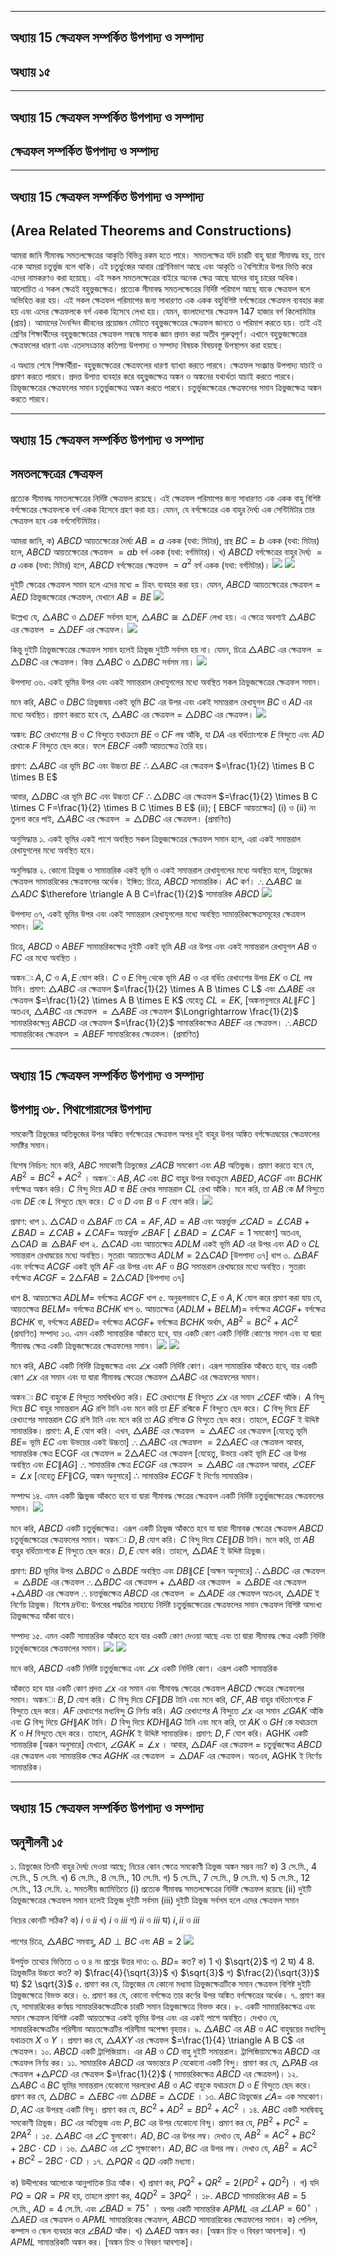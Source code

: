*****
## অধ্যায় 15 ক্ষেত্রফল সম্পর্কিত উপপাদ্য ও সম্পাদ্য

## অধ্যায় ১৫

*****
## অধ্যায় 15 ক্ষেত্রফল সম্পর্কিত উপপাদ্য ও সম্পাদ্য

## ক্ষেত্রফল সম্পর্কিত উপপাদ্য ও সম্পাদ্য

*****
## অধ্যায় 15 ক্ষেত্রফল সম্পর্কিত উপপাদ্য ও সম্পাদ্য

## (Area Related Theorems and Constructions)

আমরা জানি সীমাবদ্ধ সমতলক্ষেত্রের আকৃতি বিভিন্ন রকম হতে পারে। সমতলক্ষেত্র যদি চারটি বাহু দ্বারা সীমাবদ্ধ হয়, তবে একে আমরা চতুর্ভুজ বলে থাকি। এই চতুর্ভুজের আবার শ্রেণিবিভাগ আছে এবং আকৃতি ও বৈশিষ্ট্যের উপর ভিত্তি করে এদের নামকরণও করা হয়েছে। এই সকল সমতলক্ষেত্রের বাইরে অনেক ক্ষেত্র আছে যাদের বাহু চারের অধিক। আলোচিত এ সকল ক্ষেত্রই বহুভুজক্ষেত্র। প্রত্যেক সীমাবদ্ধ সমতলক্ষেত্রের নির্দিষ্ট পরিমাপ আছে যাকে ক্ষেত্রফল বলে অভিহিত করা হয়। এই সকল ক্ষেত্রফল পরিমাপের জন্য সাধারণত এক একক বহুবিশিষ্ট বর্গক্ষেত্রের ক্ষেত্রফল ব্যবহার করা হয় এবং এদের ক্ষেত্রফলকে বর্গ একক হিসেবে লেখা হয়। যেমন, বাংলাদেশের ক্ষেত্রফল 147 হাজার বর্গ কিলোমিটার (প্রায়)। আমাদের দৈনন্দিন জীবনের প্রয়োজন মেটাতে বহুভুজক্ষেত্রের ক্ষেত্রফল জানতে ও পরিমাপ করতে হয়। তাই এই শ্রেণির শিক্ষার্থীদের বহুভুজক্ষেত্রের ক্ষেত্রফল সম্বন্ধে সম্যক জ্ঞান প্রদান করা অতীব গুরুত্বপূর্ণ। এখানে বহুভুজক্ষেত্রের ক্ষেত্রফলের ধারণা এবং এতদসংক্রান্ত কতিপয় উপপাদ্য ও সম্পাদ্য বিষয়ক বিষয়বস্তু উপস্থাপন করা হয়ছে।

এ অধ্যায় শেষে শিক্ষার্থীরা-
বহুভুজক্ষেত্রের ক্ষেত্রফলের ধারণা ব্যাখ্যা করতে পারবে।
ক্ষেত্রফল সংজ্রান্ত উপপাদ্য যাচাই ও প্রমাণ করতে পারবে।
প্রদত্ত উপাত্ত ব্যবহার করে বহুভুজক্ষেত্র অঙ্কন ও অঙ্কনের যথার্থতা যাচাই করতে পারবে।
ত্রিভূজক্ষেত্রের ক্ষেত্রফলের সমান চতুর্ভুজক্ষেত্র অঙ্কন করতে পারবে।
চতুর্ভুজক্ষেত্রের ক্ষেত্রফলের সমান ত্রিভুজক্ষেত্র অঙ্কন করতে পারবে।

*****
## অধ্যায় 15 ক্ষেত্রফল সম্পর্কিত উপপাদ্য ও সম্পাদ্য

## সমতলক্ষেত্রের ক্ষেত্রফল

প্রত্যেক সীমাবদ্ধ সমতলক্ষেত্রের নির্দিষ্ট ক্ষেত্রফল রয়েছে। এই ক্ষেত্রফল পরিমাপের জন্য সাধারণত এক একক বাহু বিশিষ্ট বর্গক্ষেত্রের ক্ষেত্রফলকে বর্গ একক হিসেবে গ্রহণ করা হয়। যেমন, যে বর্গক্ষেত্রের এক বাহুর দৈর্ঘ্য এক সেন্টিমিটার তার ক্ষেত্রফল হবে এক বর্গসেন্টিমিটার।

আমরা জানি,
ক) $A B C D$ আয়তক্ষেত্রের দৈর্ঘ্য $A B=a$ একক (যথা: মিটার), প্রস্থ $B C=b$ একক (যথা: মিটার) হলে, $A B C D$ আয়তক্ষেত্রের ক্ষেত্রফল $=a b$ বর্গ একক (যথা: বর্গমিটার)।
খ) $A B C D$ বর্গক্ষেত্রের বাহুর দৈর্ঘ্য $=a$ একক (যথা: মিটার) হলে, $A B C D$ বর্গক্ষেত্রের ক্ষেত্রফল $=a^{2}$ বর্গ একক (যথা: বর্গমিটার)।
![](https://cdn.mathpix.com/cropped/2025_09_14_7884f67482dd2f5467e1g-291.jpg?height=186&width=277&top_left_y=271&top_left_x=1206)
![](https://cdn.mathpix.com/cropped/2025_09_14_7884f67482dd2f5467e1g-291.jpg?height=240&width=270&top_left_y=468&top_left_x=1210)

দুইটি ক্ষেত্রের ক্ষেত্রফল সমান হলে এদের মধ্যে = চিহৎ ব্যবহার করা হয়। যেমন, $A B C D$ আয়তক্ষেত্রের ক্ষেত্রফল = $A E D$ ত্রিভুজক্ষেত্রের ক্ষেত্রফল, যেখানে $A B=B E$
![](https://cdn.mathpix.com/cropped/2025_09_14_7884f67482dd2f5467e1g-291.jpg?height=230&width=481&top_left_y=728&top_left_x=1099)

উল্লেখ্য যে, $\triangle A B C$ ও $\triangle D E F$ সর্বসম হলে, $\triangle A B C \cong \triangle D E F$ লেখা হয়। এ ক্ষেত্রে অবশ্যই $\triangle A B C$ এর ক্ষেত্রফল $=\triangle D E F$ এর ক্ষেত্রফল।
![](https://cdn.mathpix.com/cropped/2025_09_14_7884f67482dd2f5467e1g-291.jpg?height=250&width=481&top_left_y=964&top_left_x=1099)

কিন্তু দুইটি ত্রিভুজক্ষেত্রের ক্ষেত্রফল সমান হলেই ত্রিভুজ দুইটি সর্বসম হয় না। যেমন, চিত্রে $\triangle A B C$ এর ক্ষেত্রফল $=\triangle D B C$ এর ক্ষেত্রফল। কিন্ত $\triangle A B C$ ও $\triangle D B C$ সর্বসম নয়।
![](https://cdn.mathpix.com/cropped/2025_09_14_7884f67482dd2f5467e1g-291.jpg?height=247&width=363&top_left_y=1224&top_left_x=1157)

উপপাদ্য ৩৬. একই ভূমির উপর এবং একই সমান্তরাল রেখাযুগলের মধ্যে অবস্থিত সকল ত্রিভুজক্ষেত্রের ক্ষেত্রফল সমান।

মনে করি, $A B C$ ও $D B C$ ত্রিভুজদ্বয় একই ভূমি $B C$ এর উপর এবং একই সমান্তরাল রেখাযুগল $B C$ ও $A D$ এর মধ্যে অবস্থিত। প্রমাণ করতে হবে যে, $\triangle A B C$ এর ক্ষেত্রফল = $\triangle D B C$ এর ক্ষেত্রফল।
![](https://cdn.mathpix.com/cropped/2025_09_14_7884f67482dd2f5467e1g-291.jpg?height=319&width=644&top_left_y=1716&top_left_x=994)

অঙ্কন: $B C$ রেখাংশের $B$ ও $C$ বিন্দুতে যথাক্রমে $B E$ ও $C F$ লম্ব আঁকি, যা $D A$ এর বর্ধিতাংশকে $E$ বিন্দুতে এবং $A D$ রেখাকে $F$ বিন্দুতে ছেদ করে। ফলে $E B C F$ একটি আয়তক্ষেত্র তৈরি হয়।

প্রমাণ: $\triangle A B C$ এর ভূমি $B C$ এবং উচ্চতা $B E$
$\therefore \triangle A B C$ এর ক্ষেত্রফল $=\frac{1}{2} \times B C \times B E$

আবার, $\triangle D B C$ এর ভূমি $B C$ এবং উচ্চতা $C F$
$\therefore \triangle D B C$ এর ক্ষেত্রফল $=\frac{1}{2} \times B C \times C F=\frac{1}{2} \times B C \times B E$
(ii); [ EBCF আয়তক্ষেত্র]
(i) ও (ii) নং তুলনা করে পাই, $\triangle A B C$ এর ক্ষেত্রফল $=\triangle D B C$ এর ক্ষেত্রফল। (প্রমাণিত)

অনুসিদ্ধান্ত ১. একই ভূমির একই পাশে অবস্থিত সকল ত্রিভুজক্ষেত্রের ক্ষেত্রফল সমান হলে, এরা একই সমান্তরাল রেখাযুগলের মধ্যে অবস্থিত হবে।

অনুসিদ্ধান্ত ২. কোনো ত্রিভুজ ও সামান্তরিক একই ভূমি ও একই সমান্তরাল রেখাযুগলের মধ্যে অবস্থিত হলে, ত্রিভুজের ক্ষেত্রফল সামান্তরিকের ক্ষেত্রফলের অর্ধেক।
ইঙ্গিত: চিত্রে, $A B C D$ সামান্তরিক। $A C$ কর্ণ।
$\therefore \triangle A B C \cong \triangle A D C$
$\therefore \triangle A B C=\frac{1}{2}$ সামান্তরিক $A B C D$
![](https://cdn.mathpix.com/cropped/2025_09_14_7884f67482dd2f5467e1g-292.jpg?height=223&width=410&top_left_y=997&top_left_x=1080)

উপপাদ্য ৩৭, একই ভূমির উপর এবং একই সমান্তরাল রেখাযুগলের মধ্যে অবস্থিত সামান্তরিকক্ষেত্রসমূহের ক্ষেত্রফল সমান।
![](https://cdn.mathpix.com/cropped/2025_09_14_7884f67482dd2f5467e1g-292.jpg?height=400&width=1057&top_left_y=1563&top_left_x=375)

চিত্রে, $A B C D$ ও $A B E F$ সামান্তরিকক্ষেত্র দুইটি একই ভূমি $A B$ এর উপর এবং একই সমান্তরাল রেখাযুগল $A B$ ও $F C$ এর মধ্যে অবস্থিত ।

অঙ্কনः $A, C$ ও $A, E$ যোগ করি। $C$ ও $E$ বিন্দু থেকে ভূমি $A B$ ও এর বর্ধিত রেখাংশের উপর $E K$ ও $C L$ লম্ব টানি।
প্রমাণ: $\triangle A B C$ এর ক্ষেত্রফল $=\frac{1}{2} \times A B \times C L$ এবং
$\triangle A B E$ এর ক্ষেত্রফল $=\frac{1}{2} \times A B \times E K$
যেহেতু $C L=E K$, [অঙ্কনানুসারে $A L \| F C$ ]
অতএব, $\triangle A B C$ এর ক্ষেত্রফল $=\triangle A B E$ এর ক্ষেত্রফল
$\Longrightarrow \frac{1}{2}$ সামান্তরিকক্ষেন্র $A B C D$ এর ক্ষেত্রফল $=\frac{1}{2}$ সামান্তরিকক্ষেত্র $A B E F$ এর ক্ষেত্রফল।
$\therefore A B C D$ সামান্তরিকের ক্ষেত্রফল $=A B E F$ সামান্তরিকের ক্ষেত্রফল। (প্রমাণিত)

*****
## অধ্যায় 15 ক্ষেত্রফল সম্পর্কিত উপপাদ্য ও সম্পাদ্য

## উপপাদ্ন ৩৮. পিথাগোরাসের উপপাদ্য

সমকোণী ত্রিভুজের অতিভুজের উপর অঙ্কিত বর্গক্ষেত্রের ক্ষেত্রফল অপর দুই বাহুর উপর অঙ্কিত বর্গক্ষেত্রদ্বয়ের ক্ষেত্রফলের সমষ্টির সমান।

বিশেষ নির্বচন: মনে করি, $A B C$ সমকোণী ত্রিভুজের $\angle A C B$ সমকোণ এবং $A B$ অতিভুজ। প্রমাণ করতে হবে যে, $A B^{2}=B C^{2}+A C^{2}$ ।
অঙ্কনः $A B, A C$ এবং $B C$ বাহুর উপর যথাক্রুমে $A B E D, A C G F$ এবং $B C H K$ বর্গক্ষেত্র অঙ্কন করি। $C$ বিন্দু দিয়ে $A D$ বা $B E$ রেখার সমান্তরাল $C L$ রেখা আঁকি। মনে করি, তা $A B$ কে $M$ বিন্দুতে এবং $D E$ কে $L$ বিন্দুতে ছেদ করে। $C$ ও $D$ এবং $B$ ও $F$ যোগ করি।
![](https://cdn.mathpix.com/cropped/2025_09_14_7884f67482dd2f5467e1g-293.jpg?height=462&width=449&top_left_y=1085&top_left_x=1122)

প্রমাণ:
ধাপ ১. $\triangle C A D$ ও $\triangle B A F$ তে $C A=A F, A D=A B$ এবং
অন্তর্ভুক্ত $\angle C A D=\angle C A B+\angle B A D=\angle C A B+\angle C A F=$ অন্তর্ভুক্ত $\angle B A F$ [ $\angle B A D=\angle C A F=1$ সমকোণ]
অতএব, $\triangle C A D \cong \triangle B A F$
ধাপ ২. $\triangle C A D$ এবং আয়তক্ষেত্র $A D L M$ একই ভূমি $A D$ এর উপর এবং $A D$ ও $C L$ সমান্তরাল
রেখাদ্বয়ের মধ্যে অবস্থিত।
সুতরাং আয়তক্ষেত্র $A D L M=2 \triangle C A D$ [উপপাদ্য ৩৭]
ধাপ ৩. $\triangle B A F$ এবং বর্গক্ষেত্র $A C G F$ একই ভূমি $A F$ এর উপর এবং $A F$ ও $B G$ সমান্তরাল রেখাদ্বয়ের মধ্যে অবস্থিত।
সুতরাং বর্গক্ষেত্র $A C G F=2 \triangle F A B=2 \triangle C A D$ [উপপাদ্য ৩৭]

ধাপ 8. আয়তক্ষেত্র $A D L M=$ বর্গক্ষেত্র $A C G F$
ধাপ ৫. অনুরূপভাবে $C, E$ ও $A, K$ যোগ করে প্রমাণ করা যায় যে,
আয়তক্ষেত্র $B E L M=$ বর্গক্ষেত্র $B C H K$
ধাপ ৬. আয়তক্ষেত্র $(A D L M+B E L M)=$ বর্গক্ষেত্র $A C G F+$ বর্গক্ষেত্র $B C H K$
বা, বর্গক্ষেত্র $A B E D=$ বর্গক্ষেত্র $A C G F+$ বর্গক্ষেত্র $B C H K$
অর্থাৎ, $A B^{2}=B C^{2}+A C^{2}$ (প্রমাণিত)
সম্পাদ্য ১৩. এমন একটি সামান্তরিক আঁকতে হবে, যার একটি কোণ একটি নির্দিষ্ট কোণের সমান এবং যা দ্বারা সীমাবদ্ধ ক্ষেত্র একটি ত্রিভুজক্ষেত্রের ক্ষেত্রফলের সমান।
![](https://cdn.mathpix.com/cropped/2025_09_14_7884f67482dd2f5467e1g-294.jpg?height=403&width=824&top_left_y=811&top_left_x=320)
![](https://cdn.mathpix.com/cropped/2025_09_14_7884f67482dd2f5467e1g-294.jpg?height=212&width=257&top_left_y=964&top_left_x=1233)

মনে করি, $A B C$ একটি নির্দিষ্ট ত্রিভুজক্ষেত্র এবং $\angle x$ একটি নির্দিষ্ট কোণ। এরূপ সামান্তরিক আঁকতে হবে, যার একটি কোণ $\angle x$ এর সমান এবং যা দ্বারা সীমাবদ্ধ ক্ষেত্রের ক্ষেত্রফল $\triangle A B C$ এর ক্ষেত্রফলের সমান।

অঙ্কনः $B C$ বাহুকে $E$ বিন্দুতে সমদ্বিখণ্ডিত করি। $E C$ রেখাংশের $E$ বিন্দুতে $\angle x$ এর সমান $\angle C E F$ আঁকি। $A$ বিন্দু দিয়ে $B C$ বাহুর সমান্তরাল $A G$ রশি টানি এবং মনে করি তা $E F$ রশ্মিকে $F$ বিন্দুতে ছেদ করে। $C$ বিন্দু দিয়ে $E F$ রেখাংশের সমান্তরাল $C G$ রশি টানি এবং মনে করি তা $A G$ রশিকে $G$ বিন্দুতে ছেদ করে। তাহলে, $E C G F$ ই উদ্দিষ্ট সামান্তরিক।
প্রমাণ: $A, E$ যোগ করি।
এখন, $\triangle A B E$ এর ক্ষেত্রফল $=\triangle A E C$ এর ক্ষেত্রফল [যেহেতু ভূমি $B E=$ ভূমি $E C$ এবং উভয়ের একই উচ্চতা]
$\therefore \triangle A B C$ এর ক্ষেত্রফল $=2 \triangle A E C$ এর ক্ষেত্রফল
আবার, সামান্তরিক ক্ষেত্র ECGF এর ক্ষেত্রফল = $2 \triangle A E C$ এর ক্ষেত্রফল [যেহেতু, উভয়ে একই ভূমি $E C$ এর উপর অবস্থিত এবং $E C \| A G]$
$\therefore$ সামান্তরিক ক্ষেত্র $E C G F$ এর ক্ষেত্রফল $=\triangle A B C$ এর ক্ষেত্রফল
আবার, $\angle C E F=\angle x$ [যেহেতু $E F \| C G$, অঙ্কন অনুসারে]
$\therefore$ সামান্তরিক $E C G F$ ই নির্ণেয় সামান্তরিক।

সম্পাদ্ম ১৪. এমন একটি জ্রিভুজ আঁকতে হবে যা দ্বারা সীমাবদ্ধ ক্ষেত্রের ক্ষেত্রফল একটি নির্দিষ্ট চতুর্ভুজক্ষেত্রের ক্ষেত্রফলের সমান।
![](https://cdn.mathpix.com/cropped/2025_09_14_7884f67482dd2f5467e1g-295.jpg?height=328&width=731&top_left_y=426&top_left_x=538)

মনে করি, $A B C D$ একটি চতুর্ভুজক্ষেত্র। এরূপ একটি ত্রিভুজ আঁকতে হবে যা দ্বারা সীমাবক্ক ক্ষেত্রের ক্ষেত্রফল $A B C D$ চতুর্ভূজক্ষেত্রের ক্ষেত্রফলের সমান।
অঙ্কনः $D, B$ যোগ করি। $C$ বিন্দু দিয়ে $C E \| D B$ টানি। মনে করি, তা $A B$ বাহুর বর্ধিতাংশকে $E$ বিন্দুতে ছেদ করে। $D, E$ যোগ করি। তাহলে, $\triangle D A E$ ই উদ্দিষ্ট ত্রিভুজ।

প্রমাণ: $B D$ ভূমির উপর $\triangle B D C$ ও $\triangle B D E$ অবস্থিত এবং $D B \| C E$ [অক্ষন অনুসারে]
$\therefore \triangle B D C$ এর ক্ষেত্রফল $=\triangle B D E$ এর ক্ষেত্রফল
$\therefore \triangle B D C$ এর ক্ষেত্রফল + $\triangle A B D$ এর ক্ষেত্রফল $=\triangle B D E$ এর ক্ষেত্রফল $+\triangle A B D$ এর ক্ষেত্রফল
$\therefore$ চত্তর্ভুজক্ষেত্র $A B C D$ এর ক্ষেত্রফল $=\triangle A D E$ এর ক্ষেত্রফল
অতএব, $\triangle A D E$ ই নির্ণেয় ত্রিভুজ।
বিশেষ দ্রন্টব্য: উপরের পদ্ধতির সাহায্যে নির্দিষ্ট চতুর্ভুজক্ষেত্রের ক্ষেত্রফলের সমান ক্ষেত্রফল বিশিষ্ট অসংখ্য ত্রিভুজক্ষেত্র আঁকা যাবে।

সম্পাদ্য ১৫. এমন একটি সামান্তরিক আঁকতে হবে যার একটি কোণ দেওয়া আছে এবং তা দ্বারা সীমাবদ্ধ ক্ষেত্র একটি নির্দিষ্ট চতুর্ভূজক্ষেত্রের ক্ষেত্রফলের সমান।
![](https://cdn.mathpix.com/cropped/2025_09_14_7884f67482dd2f5467e1g-295.jpg?height=217&width=265&top_left_y=1920&top_left_x=322)
![](https://cdn.mathpix.com/cropped/2025_09_14_7884f67482dd2f5467e1g-295.jpg?height=461&width=815&top_left_y=1720&top_left_x=672)

মনে করি, $A B C D$ একটি নির্দিষ্ট চতুর্ভুজক্ষেত্র এবং $\angle x$ একটি নির্দিষ্ট কোণ। এরূপ একটি সামান্তরিক

আঁকতে হবে যার একটি কোণ প্রদত্ত $\angle x$ এর সমান এবং সীমাবদ্ধ ক্ষেত্রের ক্ষেত্রফল $A B C D$ ক্ষেত্রের ক্ষেত্রফলের সমান।
অঙ্কনः $B, D$ যোগ করি। $C$ বিন্দু দিয়ে $C F \| D B$ টানি এবং মনে করি, $C F, A B$ বাহুর বর্ধিতাংশকে $F$ বিন্দুতে ছেদ করে। $A F$ রেখাংশের মধ্যবিন্দু $G$ নির্ণয় করি। $A G$ রেখাংশের $A$ বিন্দুতে $\angle x$ এর সমান $\angle G A K$ আঁকি এবং $G$ বিন্দু দিয়ে $G H \| A K$ টানি। $D$ বিন্দু দিয়ে $K D H \| A G$ টানি এবং মনে করি, তা $A K$ ও $G H$ কে যথাক্রমে $K$ ও $H$ বিন্দুতে ছেদ করে। তাহলে, $A G H K$ ই উদ্দিষ্ট সামান্তরিক।
প্রমাণ: $D, F$ যোগ করি। AGHK একটি সামান্তরিক [অক্কন অনুসারে] যেখানে, $\angle G A K=\angle x$ । আবার, $\triangle D A F$ এর ক্ষেত্রফল = চতুর্ভুজক্ষেত্র $A B C D$ এর ক্ষেত্রফল এবং সামান্তরিক ক্ষেত্র $A G H K$ এর ক্ষেত্রফল $=\triangle D A F$ এর ক্ষেত্রফল। অতএব, AGHK ই নির্ণেয় সামান্তরিক।

*****
## অধ্যায় 15 ক্ষেত্রফল সম্পর্কিত উপপাদ্য ও সম্পাদ্য

## অনুশীলনী ১৫

১. ত্রিভুজের তিনটি বাহুর দৈর্ঘ্য দেওয়া আছে; নিচের কোন ক্ষেত্রে সমকোণী ত্রিভুজ অঙ্কন সম্ভব নয়?
ক) 3 সে.মি., 4 সে.মি., 5 সে.মি.
খ) 6 সে.মি., 8 সে.মি., 10 সে.মি.
গ) 5 সে.মি., 7 সে.মি., 9 সে.মি.
ঘ) 5 সে.মি., 12 সে.মি., 13 সে.মি.
২. সমতলীয় জ্যামিতিতে
(i) প্রত্যেক সীমাবদ্ধ সমতলক্ষেত্রের নির্দিষ্ট ক্ষেত্রফল রয়েছে
(ii) দুইটি ত্রিভুজক্ষেত্রের ক্ষেত্রফল সমান হলেই ত্রিভুজ দুইটি সর্বসম
(iii) দুইটি ত্রিভুজ সর্বসম হলে এদের ক্ষেত্রফল সমান

নিচের কোনটি সঠিক?
ক) $i$ ও $i i$
খ) $i$ ও $i i i$
গ) $i i$ ও $i i i$
घ) $i, i i$ ও $i i i$

পাশের চিত্রে, $\triangle A B C$ সমবাহু, $A D \perp B C$ এবং $A B=2$
![](https://cdn.mathpix.com/cropped/2025_09_14_7884f67482dd2f5467e1g-296.jpg?height=281&width=308&top_left_y=1781&top_left_x=1284)

উপর্যুক্ত তথ্যের ভিত্তিতে ৩ ও ৪ নং প্রশ্নের উত্তর দাও:
৩. $B D=$ কত?
ক) 1
খ) $\sqrt{2}$
গ) 2
घ) 4
8. ত্রিভুজটির উচ্চতা কত?
ক) $\frac{4}{\sqrt{3}}$
খ) $\sqrt{3}$
গ) $\frac{2}{\sqrt{3}}$
घ) $2 \sqrt{3}$
৫. প্রমাণ কর যে, ত্রিভুজের যে কোনো মধ্যমা ত্রিভুজক্ষেত্রটিকে সমান ক্ষেত্রফল বিশিষ্ট দুইটি ত্রিভুজক্ষেত্রে বিভক্ত করে।
৬. প্রমাণ কর যে, কোনো বর্গক্ষেত্র তার কর্ণের উপর অঙ্কিত বর্গক্ষেত্রের অর্ধেক।
৭. প্রমাণ কর যে, সামান্তরিকের কর্ণদ্বয় সামান্তরিকক্ষেত্রটিকে চারটি সমান ত্রিভুজক্ষেত্রে বিভক্ত করে।
৮. একটি সামান্তরিকক্ষেত্র এবং সমান ক্ষেত্রফল বিশিষ্ট একটি আয়তক্ষেত্র একই ভূমির উপর এবং এর একই পাশে অবস্থিত। দেখাও যে, সামান্তরিকক্ষেত্রটির পরিসীমা আয়তক্ষেত্রটির পরিসীমা অপেক্ষা বৃহত্তর।
৯. $\triangle A B C$ এর $A B$ ও $A C$ বাহুদ্বয়ের মধ্যবিন্দু যথাক্রমে $X$ ও $Y$ । প্রমাণ কর যে, $\triangle A X Y$ এর ক্ষেত্রফল $=\frac{1}{4} \triangle A B C$ এর ক্ষেত্রফল।
১০. $A B C D$ একটি ট্রাপিজিয়াম। এর $A B$ ও $C D$ বাহু দুইটি সমান্তরাল। ট্রাপিজিয়ামক্ষেত্র $A B C D$ এর ক্ষেত্রফল নির্ণয় কর।
১১. সামান্তরিক $A B C D$ এর অভ্যন্তরে $P$ যেকোনো একটি বিন্দু। প্রমাণ কর যে, $\triangle P A B$ এর ক্ষেত্রফল $+\triangle P C D$ এর ক্ষেত্রফল $=\frac{1}{2}$ ( সামান্তরিকক্ষেত্র $A B C D$ এর ক্ষেত্রফল)।
১২. $\triangle A B C$ এ $B C$ ভূমির সমান্তরাল যেকোনো সরলরেখা $A B$ ও $A C$ বাহুকে যথাক্রমে $D$ ও $E$ বিন্দুতে ছেদ করে। প্রমাণ কর যে, $\triangle D B C=\triangle E B C$ এবং $\triangle D B E=\triangle C D E$ ।
১৩. $A B C$ ত্রিভুজের $\angle A=$ এক সমকোণ। $D, A C$ এর উপরস্থ একটি বিন্দু। প্রমাণ কর যে, $B C^{2}+A D^{2}=B D^{2}+A C^{2}$ ।
১৪. $A B C$ একটি সমদ্বিবাহু সমকোণী ত্রিভুজ। $B C$ এর অতিভুজ এবং $P, B C$ এর উপর যেকোনো বিন্দু। প্রমাণ কর যে, $P B^{2}+P C^{2}=2 P A^{2}$ ।
১৫. $\triangle A B C$ এর $\angle C$ স্থুলকোণ। $A D, B C$ এর উপর লম্ব। দেখাও যে, $A B^{2}=A C^{2}+ B C^{2}+2 B C \cdot C D$ ।
১৬. $\triangle A B C$ এর $\angle C$ সূক্ষাকোণ। $A D, B C$ এর উপর লম্ব। দেখাও যে, $A B^{2}=A C^{2}+ B C^{2}-2 B C \cdot C D$ ।
১৭. $\triangle P Q R$ এ $Q D$ একটি মধ্যমা।

ক) উদ্দীপকের আলোকে আনুপাতিক চিত্র আঁক।
খ) প্রমাণ কর, $P Q^{2}+Q R^{2}=2\left(P D^{2}+Q D^{2}\right)$ ।
গ) যদি $P Q=Q R=P R$ হয়, তাহলে প্রমাণ কর, $4 Q D^{2}=3 P Q^{2}$ ।
১৮. $A B C D$ সামান্তরিকের $A B=5$ সে.মি., $A D=4$ সে.মি. এবং $\angle B A D=75^{\circ}$ । অপর একটি সামান্তরিক $A P M L$ এর $\angle L A P=60^{\circ}$ । $\triangle A E D$ এর ক্ষেত্রফল ও $A P M L$ সামান্তরিকের ক্ষেত্রফল, $A B C D$ সামান্তরিকের ক্ষেত্রফলের সমান।
ক) পেলিল, কম্পাস ও স্কেল ব্যবহার করে $\angle B A D$ আঁক।
খ) $\triangle A E D$ অঙ্কন কর। [অঙ্কন চিহ্ন ও বিবরণ আবশ্যক]।
গ) $A P M L$ সামান্তরিকটি অঙ্কন কর। [অঙ্কন চিহ্ন ও বিবরণ আবশ্যক]।

